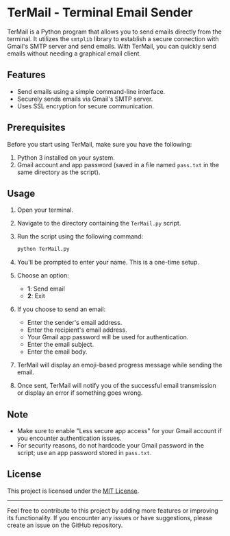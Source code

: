 # TerMail - Terminal Email Sender

TerMail is a Python program that allows you to send emails directly from the terminal. It utilizes the `smtplib` library to establish a secure connection with Gmail's SMTP server and send emails. With TerMail, you can quickly send emails without needing a graphical email client.

## Features

- Send emails using a simple command-line interface.
- Securely sends emails via Gmail's SMTP server.
- Uses SSL encryption for secure communication.

## Prerequisites

Before you start using TerMail, make sure you have the following:

1. Python 3 installed on your system.
2. Gmail account and app password (saved in a file named `pass.txt` in the same directory as the script).

## Usage

1. Open your terminal.
2. Navigate to the directory containing the `TerMail.py` script.
3. Run the script using the following command:

   ```bash
   python TerMail.py
   ```

4. You'll be prompted to enter your name. This is a one-time setup.

5. Choose an option:
   - **1**: Send email
   - **2**: Exit

6. If you choose to send an email:
   - Enter the sender's email address.
   - Enter the recipient's email address.
   - Your Gmail app password will be used for authentication.
   - Enter the email subject.
   - Enter the email body.

7. TerMail will display an emoji-based progress message while sending the email.

8. Once sent, TerMail will notify you of the successful email transmission or display an error if something goes wrong.

## Note

- Make sure to enable "Less secure app access" for your Gmail account if you encounter authentication issues.
- For security reasons, do not hardcode your Gmail password in the script; use an app password stored in `pass.txt`.

## License

This project is licensed under the [MIT License](LICENSE).

---

Feel free to contribute to this project by adding more features or improving its functionality. If you encounter any issues or have suggestions, please create an issue on the GitHub repository.
```
